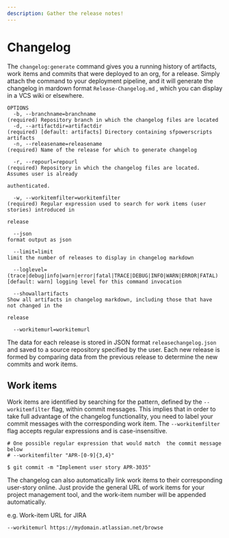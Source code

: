 ```yaml
---
description: Gather the release notes!
---
```


# Changelog

The `changelog:generate` command gives you a running history of artifacts, work items and commits that were deployed to an org, for a release.  Simply attach the command to your deployment pipeline, and it will generate the changelog in mardown format `Release-Changelog.md` , which you can display in a VCS wiki or elsewhere.

```text
OPTIONS
  -b, --branchname=branchname                                                       (required) Repository branch in which the changelog files are located
  -d, --artifactdir=artifactdir                                                     (required) [default: artifacts] Directory containing sfpowerscripts artifacts
  -n, --releasename=releasename                                                     (required) Name of the release for which to generate changelog

  -r, --repourl=repourl                                                             (required) Repository in which the changelog files are located. Assumes user is already 
                                                                                    authenticated.

  -w, --workitemfilter=workitemfilter                                               (required) Regular expression used to search for work items (user stories) introduced in 
                                                                                    release

  --json                                                                            format output as json

  --limit=limit                                                                     limit the number of releases to display in changelog markdown

  --loglevel=(trace|debug|info|warn|error|fatal|TRACE|DEBUG|INFO|WARN|ERROR|FATAL)  [default: warn] logging level for this command invocation

  --showallartifacts                                                                Show all artifacts in changelog markdown, including those that have not changed in the 
                                                                                    release

  --workitemurl=workitemurl  
```

 The data for each release is stored in JSON format `releasechangelog.json` and saved to a source repository specified by the user. Each new release is formed by comparing data from the previous release to determine the new commits and work items. 

## Work items

 Work items are identified by searching for the pattern, defined by the `--workitemfilter` flag, within commit messages. This implies that in order to take full advantage of the changelog functionality, you need to label your commit messages with the corresponding work item. The `--workitemfilter` flag accepts regular expressions and is case-insensitive.

```text
# One possible regular expression that would match  the commit message below 
# --workitemfilter "APR-[0-9]{3,4}"

$ git commit -m "Implement user story APR-3035"
```

The changelog can also automatically link work items to their corresponding user-story online. Just provide the general URL of work items for your project management tool, and the work-item number will be appended automatically. 

e.g. Work-item URL for JIRA

`--workitemurl https://mydomain.atlassian.net/browse`

